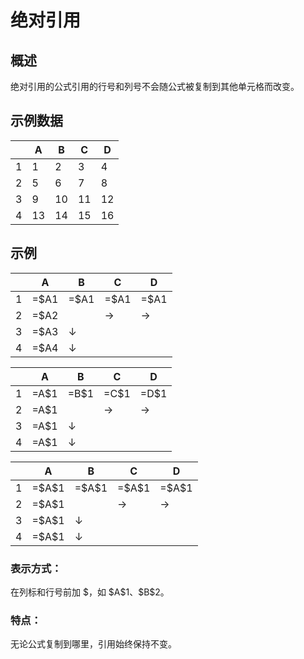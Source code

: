 # 绝对引用

## 概述

绝对引用的公式引用的行号和列号不会随公式被复制到其他单元格而改变。

## 示例数据

|     | A   | B   | C   | D   |
| --- | --- | --- | --- | --- |
| 1   | 1   | 2   | 3   | 4   |
| 2   | 5   | 6   | 7   | 8   |
| 3   | 9   | 10  | 11  | 12  |
| 4   | 13  | 14  | 15  | 16  |

## 示例

|     | A    | B    | C    | D    |
| --- | ---- | ---- | ---- | ---- |
| 1   | =$A1 | =$A1 | =$A1 | =$A1 |
| 2   | =$A2 |      | →    | →    |
| 3   | =$A3 | ↓    |
| 4   | =$A4 | ↓    |

|     | A    | B    | C    | D    |
| --- | ---- | ---- | ---- | ---- |
| 1   | =A$1 | =B$1 | =C$1 | =D$1 |
| 2   | =A$1 |      | →    | →    |
| 3   | =A$1 | ↓    |
| 4   | =A$1 | ↓    |

|     | A      | B      | C      | D      |
| --- | ------ | ------ | ------ | ------ |
| 1   | =$A\$1 | =$A\$1 | =$A\$1 | =$A\$1 |
| 2   | =$A\$1 |        | →      | →      |
| 3   | =$A\$1 | ↓      |
| 4   | =$A\$1 | ↓      |

### 表示方式：

在列标和行号前加 \$，如 \$A\$1、\$B\$2。

### 特点：

无论公式复制到哪里，引用始终保持不变。
